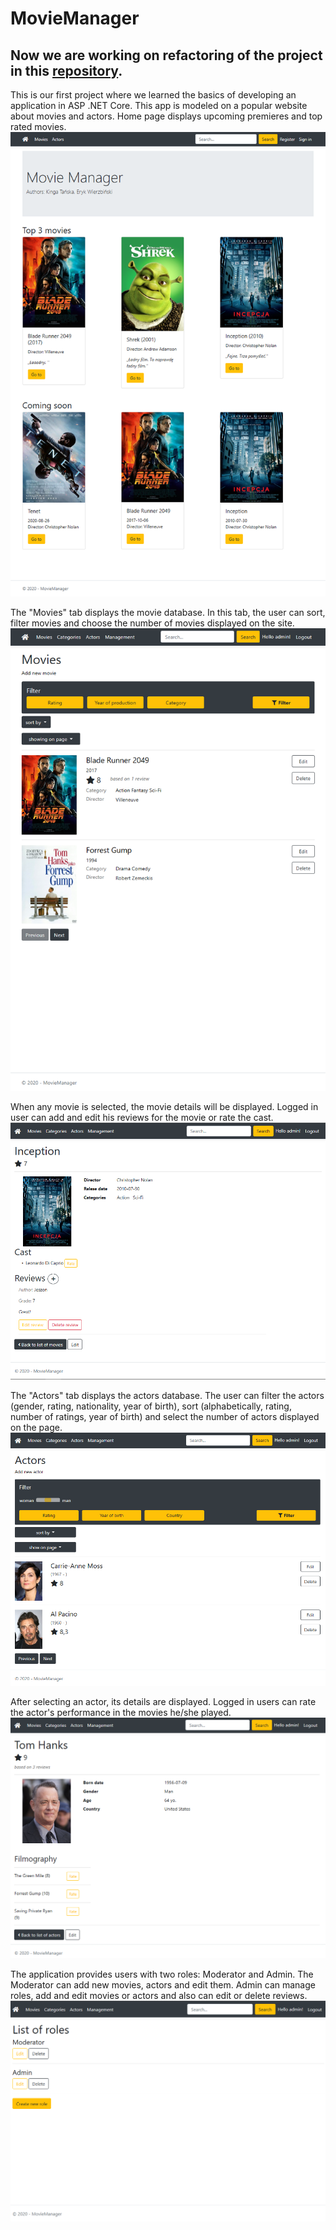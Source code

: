 # MovieManager

## Now we are working on refactoring of the project in this [repository](https://github.com/Tanska-Wierzbinski/MovieManager_refactored). 

This is our first project where we learned the basics of developing an application in ASP .NET Core.
This app is modeled on a popular website about movies and actors. 
Home page displays upcoming premieres and top rated movies. 
![Home page](/Screenshots/home.PNG)

The "Movies" tab displays the movie database. In this tab, the user can sort, filter movies and choose the number of movies displayed on the site.
!["Movies" tab](/Screenshots/movies.PNG)

When any movie is selected, the movie details will be displayed. Logged in user can add and edit his reviews for the movie or rate the cast. 
![Details of movie](/Screenshots/details_movie.PNG)

The "Actors" tab displays the actors database. The user can filter the actors (gender, rating, nationality, year of birth), sort (alphabetically, rating, number of ratings, year of birth) and select the number of actors displayed on the page.
!["Actors" tab](/Screenshots/actors.PNG)

After selecting an actor, its details are displayed. Logged in users can rate the actor's performance in the movies he/she played.
![Details of actor](/Screenshots/details_actor.PNG)

The application provides users with two roles: Moderator and Admin. The Moderator can add new movies, actors and edit them. Admin can manage roles, add and edit movies or actors and also can edit or delete reviews. 
![List of roles](/Screenshots/roles.PNG)

